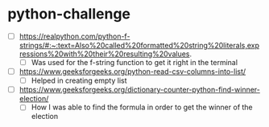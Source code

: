 # python-challenge
- [ ] https://realpython.com/python-f-strings/#:~:text=Also%20called%20formatted%20string%20literals,expressions%20with%20their%20resulting%20values.
    - [ ] Was used for the f-string function to get it right in the terminal
- [ ] https://www.geeksforgeeks.org/python-read-csv-columns-into-list/
    - [ ] Helped in creating empty list
- [ ] https://www.geeksforgeeks.org/dictionary-counter-python-find-winner-election/
    - [ ] How I was able to find the formula in order to get the winner of the election 